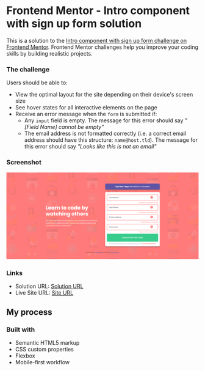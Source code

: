 # Frontend Mentor - Intro component with sign up form solution

This is a solution to the [Intro component with sign up form challenge on Frontend Mentor](https://www.frontendmentor.io/challenges/intro-component-with-signup-form-5cf91bd49edda32581d28fd1). Frontend Mentor challenges help you improve your coding skills by building realistic projects.

### The challenge

Users should be able to:

- View the optimal layout for the site depending on their device's screen size
- See hover states for all interactive elements on the page
- Receive an error message when the `form` is submitted if:
  - Any `input` field is empty. The message for this error should say _"[Field Name] cannot be empty"_
  - The email address is not formatted correctly (i.e. a correct email address should have this structure: `name@host.tld`). The message for this error should say _"Looks like this is not an email"_

### Screenshot

![](./images/FireShot%20Capture%20002%20-%20Frontend%20Mentor%20-%20Intro%20component%20with%20sign%20up%20form%20-%20127.0.0.1.png)

### Links

- Solution URL: [Solution URL](https://www.frontendmentor.io/solutions/intro-component-with-sign-up-form-solution-with-flex-TpCIuqfrCi)
- Live Site URL: [Site URL](https://verakissyou17.github.io/intro-component-with-signup-form-master/)

## My process

### Built with

- Semantic HTML5 markup
- CSS custom properties
- Flexbox
- Mobile-first workflow

